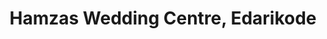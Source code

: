 ---
title: "Hamzas Wedding Centre, Edarikode"
url: /edarikode/hamzas-wedding-centre-edarikode/
shop: Kleidung
---